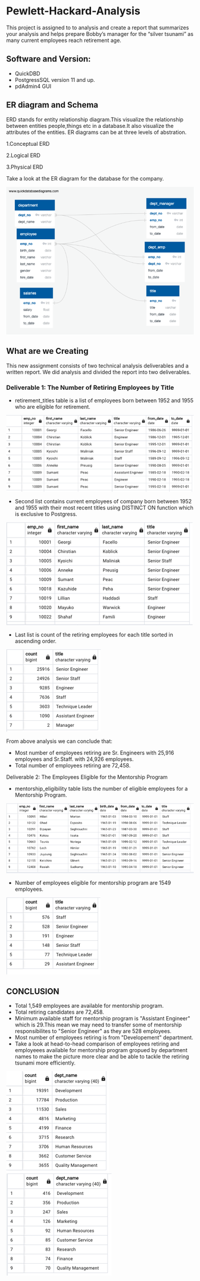 # Pewlett-Hackard-Analysis

This project is assigned to to analysis and create a report that summarizes your analysis and helps prepare Bobby’s manager for the “silver tsunami” as many current employees reach retirement age.

## Software and Version:

- QuickDBD
- PostgressSQL version 11 and up.
- pdAdmin4 GUI


## ER diagram and Schema

ERD stands for entity relationship diagram.This visualize the relationship between entities people,things etc in a database.It also visualize the attributes of the entities.
ER diagrams can be at three levels of abstration.

1.Conceptual ERD

2.Logical ERD

3.Physical ERD

Take a look at the ER diagram for the database for the company.

![ERD](Resources/ER_diagram.png)


## What are we Creating

This new assignment consists of two technical analysis deliverables and a written report. We did analysis and divided the report into two deliverables.

### Deliverable 1: The Number of Retiring Employees by Title

* retirement_titles table is a list of employees born between 1952 and 1955 who are eligible for retirement.

![rt1](Resources/1.png)

* Second list contains current employees of company born between 1952 and 1955 with their most recent titles using DISTINCT ON function which is exclusive to Postgress.

![rt2](Resources/2.png)

* Last list is count of the retiring employees for each title sorted in ascending order.

![rt3](Resources/3.png)

From above analysis we can conclude that:

* Most number of employees retiring are Sr. Engineers with 25,916 employees  and Sr.Staff. with 24,926 employees.
* Total number of employees retiring are 72,458.


Deliverable 2: The Employees Eligible for the Mentorship Program

* mentorship_eligibility table lists the number of eligible employees for a Mentorship Program.

![rt4](Resources/4.png)

* Number of employees eligible for mentorship program are 1549 employees.

![rt5](Resources/5.png)


## CONCLUSION

* Total 1,549 employees are available for mentorship program.
* Total retiring candidates are 72,458.
* Minimum available staff for mentorship program is "Assistant Engineer" which is 29.This mean we may need to transfer some of mentorship responsibilites to "Senior Engineer" as they are 528 employees. 
* Most number of employees retiring is from "Developement" department.
* Take a look at head-to-head comparison of employees retiring and employeees available for mentorship program gropued by department names to make the picture more clear and be able to tackle the retiring tsunami more efficiently.

![rt6](Resources/6.png) ![rt7](Resources/7.png)
